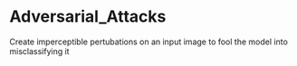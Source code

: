 # Adversarial_Attacks
Create imperceptible pertubations on an input image to fool the model into misclassifying it
